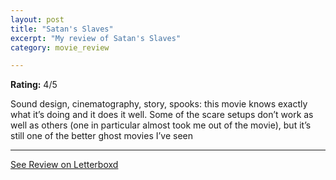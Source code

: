 ```yaml
---
layout: post
title: "Satan's Slaves"
excerpt: "My review of Satan's Slaves"
category: movie_review

---
```


**Rating:** 4/5

Sound design, cinematography, story, spooks: this movie knows exactly what it’s doing and it does it well. Some of the scare setups don’t work as well as others (one in particular almost took me out of the movie), but it’s still one of the better ghost movies I’ve seen

<hr>

[See Review on Letterboxd](https://boxd.it/1pebuR)
